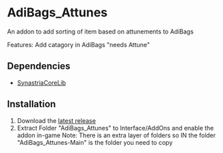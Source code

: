 # AdiBags_Attunes

An addon to add sorting of item based on attunements to AdiBags

Features:
Add catagory in AdiBags "needs Attune"

## Dependencies

- [SynastriaCoreLib](https://github.com/imevul/SynastriaCoreLib/releases)

## Installation

1. Download the [latest release](https://github.com/KhaosDH/AdiBags_Attunes/releases)
2. Extract Folder "AdiBags_Attunes" to Interface/AddOns and enable the addon in-game
   Note: There is an extra layer of folders so IN the folder "AdiBags_Attunes-Main" is the folder you need to copy
